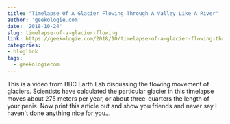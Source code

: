 ```yaml
---
title: "Timelapse Of A Glacier Flowing Through A Valley Like A River"
author: 'geekologie.com'
date: '2018-10-24'
slug: timelapse-of-a-glacier-flowing
link: https://geekologie.com/2018/10/timelapse-of-a-glacier-flowing-through-a.php
categories:
- bloglink
tags:
  - geekologiecom
---
```


This is a video from BBC Earth Lab discussing the flowing movement of glaciers. Scientists have calculated the particular glacier in this timelapse moves about 275 meters per year, or about three-quarters the length of your penis. Now print this article out and show you friends and never say I haven't done anything nice for you[... <i class="fas fa-external-link-alt"></i>](https://geekologie.com/2018/10/timelapse-of-a-glacier-flowing-through-a.php)

